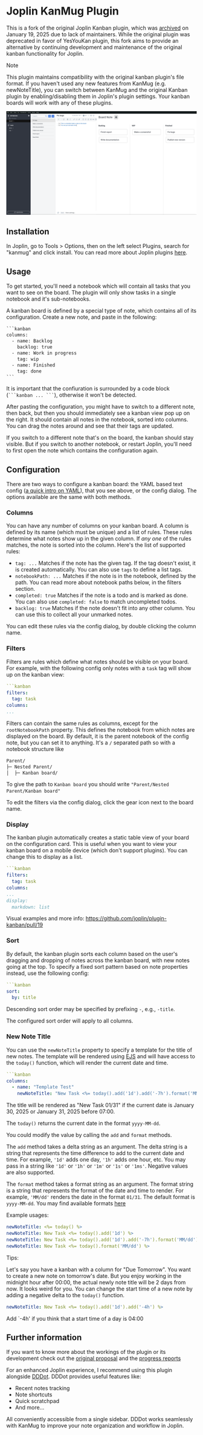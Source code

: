 # Joplin KanMug Plugin

This is a fork of the original Joplin Kanban plugin, which was [archived](https://github.com/joplin/plugin-kanban/issues/57) on January 19, 2025 due to lack of maintainers. While the original plugin was deprecated in favor of YesYouKan plugin, this fork aims to provide an alternative by continuing development and maintenance of the original kanban functionality for Joplin.

> [!NOTE]  
> This plugin maintains compatibility with the original kanban plugin's file format. If you haven't used any new features from KanMug (e.g. newNoteTitle), you can switch between KanMug and the original Kanban plugin by enabling/disabling them in Joplin's plugin settings. Your kanban boards will work with any of these plugins.

![screenshot](images/kanban-screenshot.png)

## Installation

In Joplin, go to Tools > Options, then on the left select Plugins, search for "kanmug" and click install. You can read more about Joplin plugins [here](https://joplinapp.org/plugins/).

## Usage

To get started, you'll need a notebook which will contain all tasks that you want to see on the board. The plugin will only show tasks in a single notebook and it's sub-notebooks.

A kanban board is defined by a special type of note, which contains all of its configuration. Create a new note, and paste in the following:

    ```kanban
    columns:
      - name: Backlog
        backlog: true
      - name: Work in progress
        tag: wip
      - name: Finished
        tag: done
    ```

It is important that the confiuration is surrounded by a code block (` ```kanban ... ``` `), otherwise it won't be detected.

After pasting the configuration, you might have to switch to a different note, then back, but then you should immediately see a kanban view pop up on the right. It should contain all notes in the notebook, sorted into columns. You can drag the notes around and see that their tags are updated.

If you switch to a different note that's on the board, the kanban should stay visible. But if you switch to another notebook, or restart Joplin, you'll need to first open the note which contains the configuration again.

## Configuration

There are two ways to configure a kanban board: the YAML based text config ([a quick intro on YAML](https://learnxinyminutes.com/docs/yaml/)), that you see above, or the config dialog. The options available are the same with both methods.

### Columns

You can have any number of columns on your kanban board. A column is defined by its name (which must be unique) and a list of rules. These rules determine what notes show up in the given column. If _any one_ of the rules matches, the note is sorted into the column. Here's the list of supported rules:

* `tag: ...` Matches if the note has the given tag. If the tag doesn't exist, it is created automatically. You can also use `tags` to define a list tags.
* `notebookPath: ...` Matches if the note is in the notebook, defined by the path. You can read more about notebook paths below, in the filters section.
* `completed: true` Matches if the note is a todo and is marked as done. You can also use `completed: false` to match uncompleted todos.
* `backlog: true` Matches if the note doesn't fit into any other column. You can use this to collect all your unmarked notes.

You can edit these rules via the config dialog, by double clicking the column name.

### Filters

Filters are rules which define what notes should be visible on your board. For example, with the following config only notes with a `task` tag will show up on the kanban view:

```yaml
```kanban
filters:
  tag: task
columns:
...
```

Filters can contain the same rules as columns, except for the `rootNotebookPath` property. This defines the notebook from which notes are displayed on the board. By default, it is the parent notebook of the config note, but you can set it to anything. It's a `/` separated path so with a notebook structure like

```
Parent/
├─ Nested Parent/
│  ├─ Kanban board/
```

To give the path to `Kanban board` you should write `"Parent/Nested Parent/Kanban board"`

To edit the filters via the config dialog, click the gear icon next to the board name.

### Display

The kanban plugin automatically creates a static table view of your board on the configuration card. This is useful when you want to view your kanban board on a mobile device (which don't support plugins). You can change this to display as a list. 

```yaml
```kanban
filters:
  tag: task
columns:
...
display:
  markdown: list
```

Visual examples and more info: https://github.com/joplin/plugin-kanban/pull/19

### Sort

By default, the kanban plugin sorts each column based on the user's dragging and dropping of notes across the kanban board, with new notes going at the top. To specify a fixed sort pattern based on note properties instead, use the following config:

```yaml
```kanban
sort:
  by: title
```

Descending sort order may be specified by prefixing `-`, e.g., `-title`.

The configured sort order will apply to all columns.

### New Note Title

You can use the `newNoteTitle` property to specify a template for the title of new notes. The template will be rendered using [EJS](https://ejs.co/) and will have access to the `today()` function, which will render the current date and time.

```yaml
```kanban
columns:
  - name: "Template Test"
    newNoteTitle: "New Task <%= today().add('1d').add('-7h').format('MM/dd') %>"
```

The title will be rendered as "New Task 01/31" if the current date is January 30, 2025 or January 31, 2025 before 07:00.

The `today()` returns the current date in the format `yyyy-MM-dd`.

You could modify the value by calling the `add` and `format` methods.

The `add` method takes a delta string as an argument. The delta string is a string that represents the time difference to add to the current date and time. For example, `'1d'` adds one day, `'1h'` adds one hour, etc. You may pass in a string like `'1d'` or `'1h'` or `'1m'` or `'1s'` or `'1ms'`. Negative values are also supported.

The `format` method takes a format string as an argument. The format string is a string that represents the format of the date and time to render. For example, `'MM/dd'` renders the date in the format `01/31`. The default format is `yyyy-MM-dd`. You may find available formats [here](https://github.com/moment/luxon/blob/master/docs/formatting.md#table-of-tokens)

Example usages:

```yaml
newNoteTitle: <%= today() %>
newNoteTitle: New Task <%= today().add('1d') %>
newNoteTitle: New Task <%= today().add('1d').add('-7h').format('MM/dd') %>
newNoteTitle: New Task <%= today().format('MM/dd') %>
```

Tips:

Let's say you have a kanban with a column for "Due Tomorrow". You want to create a new note on tomorrow's date. But you enjoy working in the midnight hour after 00:00, the actual newly note title will be 2 days from now. It looks weird for you. You can change the start time of a new note by adding a negative delta to the `today()` function.

```yaml
newNoteTitle: New Task <%= today().add('1d').add('-4h') %>
```
Add `-4h' if you think that a start time of a day is 04:00

## Further information

If you want to know more about the workings of the plugin or its development check out the [original proposal](https://discourse.joplinapp.org/t/kanban-board-project/17469) and the [progress reports](https://discourse.joplinapp.org/t/kanban-board-project/17469)

For an enhanced Joplin experience, I recommend using this plugin alongside [DDDot](https://github.com/benlau/joplin-plugin-dddot). DDDot provides useful features like:

- Recent notes tracking
- Note shortcuts
- Quick scratchpad
- And more...

All conveniently accessible from a single sidebar. DDDot works seamlessly with KanMug to improve your note organization and workflow in Joplin.
